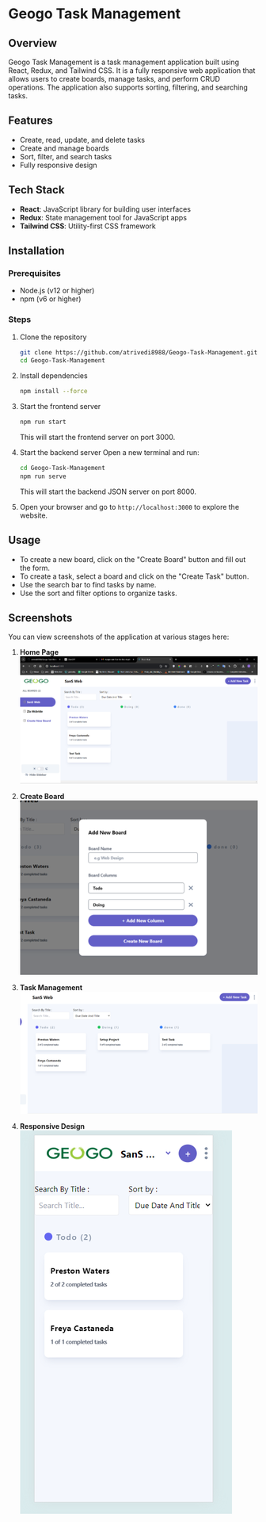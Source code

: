 # Geogo Task Management

## Overview

Geogo Task Management is a task management application built using React, Redux, and Tailwind CSS. It is a fully responsive web application that allows users to create boards, manage tasks, and perform CRUD operations. The application also supports sorting, filtering, and searching tasks.

## Features

- Create, read, update, and delete tasks
- Create and manage boards
- Sort, filter, and search tasks
- Fully responsive design

## Tech Stack

- **React**: JavaScript library for building user interfaces
- **Redux**: State management tool for JavaScript apps
- **Tailwind CSS**: Utility-first CSS framework

## Installation

### Prerequisites

- Node.js (v12 or higher)
- npm (v6 or higher)

### Steps

1. Clone the repository

   ```sh
   git clone https://github.com/atrivedi8988/Geogo-Task-Management.git
   cd Geogo-Task-Management
   ```

2. Install dependencies

   ```sh
   npm install --force
   ```

3. Start the frontend server

   ```sh
   npm run start
   ```

   This will start the frontend server on port 3000.

4. Start the backend server
   Open a new terminal and run:

   ```sh
   cd Geogo-Task-Management
   npm run serve
   ```

   This will start the backend JSON server on port 8000.

5. Open your browser and go to `http://localhost:3000` to explore the website.

## Usage

- To create a new board, click on the "Create Board" button and fill out the form.
- To create a task, select a board and click on the "Create Task" button.
- Use the search bar to find tasks by name.
- Use the sort and filter options to organize tasks.

## Screenshots

You can view screenshots of the application at various stages here:

1. **Home Page**
   ![Home Page](./src/assets/home.png)

2. **Create Board**
   ![Create Board](./src/assets/create_board.png)

3. **Task Management**
   ![Task Management](./src/assets/task_manage.png)

4. **Responsive Design**
   ![Responsive Design](./src/assets/responsive.png)
